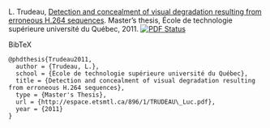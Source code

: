 L. Trudeau, [Detection and concealment of visual degradation resulting from erroneous H.264
sequences](https://www.sharelatex.com/github/repos/luctrudeau/MastersThesis/builds/latest/output.pdf). Master’s thesis, École de technologie supérieure université du Québec, 2011. [![PDF Status](https://www.sharelatex.com/github/repos/luctrudeau/MastersThesis/builds/latest/badge.svg)](https://www.sharelatex.com/github/repos/luctrudeau/MastersThesis/builds/latest/output.pdf)

BibTeX
```
@phdthesis{Trudeau2011,
  author = {Trudeau, L.},
  school = {École de technologie supérieure université du Québec},
  title = {Detection and concealment of visual degradation resulting from erroneous H.264 sequences},
  type = {Master's Thesis},
  url = {http://espace.etsmtl.ca/896/1/TRUDEAU\_Luc.pdf},
  year = {2011}
}
```

